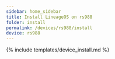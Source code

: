 ```yaml
---
sidebar: home_sidebar
title: Install LineageOS on rs988
folder: install
permalink: /devices/rs988/install
device: rs988
---
```

{% include templates/device_install.md %}
